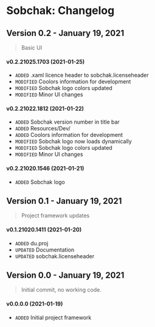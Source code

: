﻿# Sobchak: Changelog

## Version 0.2 - January 19, 2021
> Basic UI

#### v0.2.21025.1703 (2021-01-25)
* `ADDED` .xaml licence header to sobchak.licenseheader
* `MODIFIED` Coolors information for development
* `MODIFIED` Sobchak logo colors updated
* `MODIFIED` Minor UI changes

#### v0.2.21022.1812 (2021-01-22)
* `ADDED` Sobchak version number in title bar
* `ADDED` Resources/Dev/
* `ADDED` Coolors information for development
* `MODIFIED` Sobchak logo now loads dynamically
* `MODIFIED` Sobchak logo colors updated
* `MODIFIED` Minor UI changes

#### v0.2.21020.1546 (2021-01-21)
* `ADDED` Sobchak logo

## Version 0.1 - January 19, 2021
> Project framework updates

#### v0.1.21020.1411 (2021-01-20)
* `ADDED` du.proj
* `UPDATED` Documentation
* `UPDATED` sobchak.licenseheader

## Version 0.0 - January 19, 2021
> Initial commit, no working code.

#### v0.0.0.0 (2021-01-19)
* `ADDED` Initial project framework